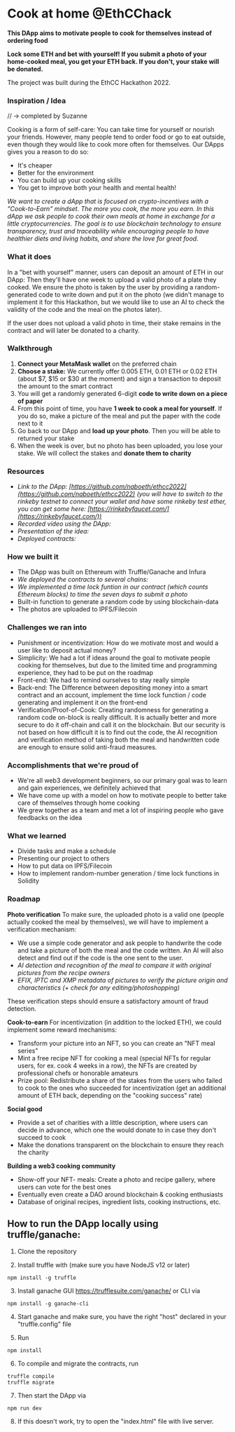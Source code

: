 # Cook at home @EthCChack

**This DApp aims to motivate people to cook for themselves instead of ordering food** 

**Lock some ETH and bet with yourself! If you submit a photo of your home-cooked meal, you get your ETH back. If you don't, your stake will be donated.**

The project was built during the EthCC Hackathon 2022. 

### Inspiration / Idea 

// -> completed by Suzanne

Cooking is a form of self-care: You can take time for yourself or nourish your friends. However, many people tend to order food or go to eat outside, even though they would like to cook more often for themselves. Our DApps gives you a reason to do so: 
- It's cheaper
- Better for the environment
- You can build up your cooking skills
- You get to improve both your health and mental health!

*We want to create a dApp that is focused on crypto-incentives with a "Cook-to-Earn" mindset. The more you cook, the more you earn. In this dApp we ask people to cook their own meals at home in exchange for a little cryptocurrencies. The goal is to use blockchain technology to ensure transparency, trust and traceability while encouraging people to have healthier diets and living habits, and share the love for great food.*

### What it does

In a "bet with yourself" manner, users can deposit an amount of ETH in our DApp: Then they'll have one week to upload a valid photo of a plate they cooked. We ensure the photo is taken by the user by providing a random-generated code to write down and put it on the photo (we didn't manage to implement it for this Hackathon, but we would like to use an AI to check the validity of the code and the meal on the photos later). 

If the user does not upload a valid photo in time, their stake remains in the contract and will later be donated to a charity. 

### Walkthrough
1. **Connect your MetaMask wallet** on the preferred chain 
2. **Choose a stake:** We currently offer 0.005 ETH, 0.01 ETH or 0.02 ETH (about $7, $15 or $30 at the moment) and sign a transaction to deposit the amount to the smart contract
3. You will get a randomly generated 6-digit **code to write down on a piece of paper** 
4. From this point of time, you have **1 week to cook a meal for yourself**. If you do so, make a picture of the meal and put the paper with the code next to it
5. Go back to our DApp and **load up your photo**. Then you will be able to returned your stake
6. When the week is over, but no photo has been uploaded, you lose your stake. We will collect the stakes and **donate them to charity**

### Resources

- _Link to the DApp: [https://github.com/naboeth/ethcc2022](https://github.com/naboeth/ethcc2022) (you will have to switch to the rinkeby testnet to connect your wallet and have some rinkeby test ether, you can get some here: [https://rinkebyfaucet.com/](https://rinkebyfaucet.com/))_
- _Recorded video using the DApp:_ 
- _Presentation of the idea:_
- _Deployed contracts:_

### How we built it

- The DApp was built on Ethereum with Truffle/Ganache and Infura 
- _We deployed the contracts to several chains:_  
- _We implemented a time lock funtion in our contract (which counts Ethereum blocks) to time the seven days to submit a photo_ 
- Built-in function to generate a random code by using blockchain-data
- The photos are uploaded to IPFS/Filecoin 

### Challenges we ran into

- Punishment or incentivization: How do we motivate most and would a user like to deposit actual money? 
- Simplicity: We had a lot if ideas around the goal to motivate people cooking for themselves, but due to the limited time and programming experience, they had to be put on the roadmap 
- Front-end: We had to remind ourselves to stay really simple
- Back-end: The Difference between depositing money into a smart contract and an account, implement the time lock function / code generating and implement it on the front-end 
- Verification/Proof-of-Cook: Creating randomness for generating a random code on-block is really difficult. It is actually better and more secure to do it off-chain and call it on the blockchain. But our security is not based on how difficult it is to find out the code, the AI recognition and verification method of taking both the meal and handwritten code are enough to ensure solid anti-fraud measures.

### Accomplishments that we're proud of

- We're all web3 development beginners, so our primary goal was to learn and gain experiences, we definitely achieved that
- We have come up with a model on how to motivate people to better take care of themselves through home cooking 
- We grew together as a team and met a lot of inspiring people who gave feedbacks on the idea

### What we learned

- Divide tasks and make a schedule
- Presenting our project to others 
- How to put data on IPFS/Filecoin 
- How to implement random-number generation / time lock functions in Solidity 

### Roadmap

**Photo verification**
To make sure, the uploaded photo is a valid one (people actually cooked the meal by themselves), we will have to implement a verification mechanism: 
- We use a simple code generator and ask people to handwrite the code and take a picture of both the meal and the code written. An AI will also detect and find out if the code is the one sent to the user.
- _AI detection and recognition of the meal to compare it with original pictures from the recipe owners_
- _EFIX, IPTC and XMP metadata of pictures to verify the picture origin and characteristics (+ check for any editing/photoshopping)_

These verification steps should ensure a satisfactory amount of fraud detection.

**Cook-to-earn**
For incentivization (in addition to the locked ETH), we could implement some reward mechanisms:
- Transform your picture into an NFT, so you can create an "NFT meal series" 
- Mint a free recipe NFT for cooking a meal (special NFTs for regular users, for ex. cook 4 weeks in a row), the NFTs are created by professional chefs or honorable amateurs
- Prize pool: Redistribute a share of the stakes from the users who failed to cook to the ones who succeeded for incentivization (get an additional amount of ETH back, depending on the "cooking success" rate)


**Social good**
- Provide a set of charities with a little description, where users can decide in advance, which one the would donate to in case they don't succeed to cook
- Make the donations transparent on the blockchain to ensure they reach the charity 


**Building a web3 cooking community**
- Show-off your NFT- meals: Create a photo and recipe gallery, where users can vote for the best ones
- Eventually even create a DAO around  blockchain & cooking enthusiasts 
- Database of original recipes, ingredient lists, cooking instructions, etc.


## How to run the DApp locally using truffle/ganache:

1. Clone the repository

2. Install truffle with (make sure you have NodeJS v12 or later)

```
npm install -g truffle
```

3. Install ganache GUI https://trufflesuite.com/ganache/ or CLI via

```
npm install -g ganache-cli
```

4. Start ganache and make sure, you have the right "host" declared in your "truffle.config" file

5. Run

```
npm install
```

6. To compile and migrate the contracts, run

```
truffle compile
truffle migrate
```

7. Then start the DApp via

```
npm run dev
```

8. If this doesn't work, try to open the "index.html" file with live server.



